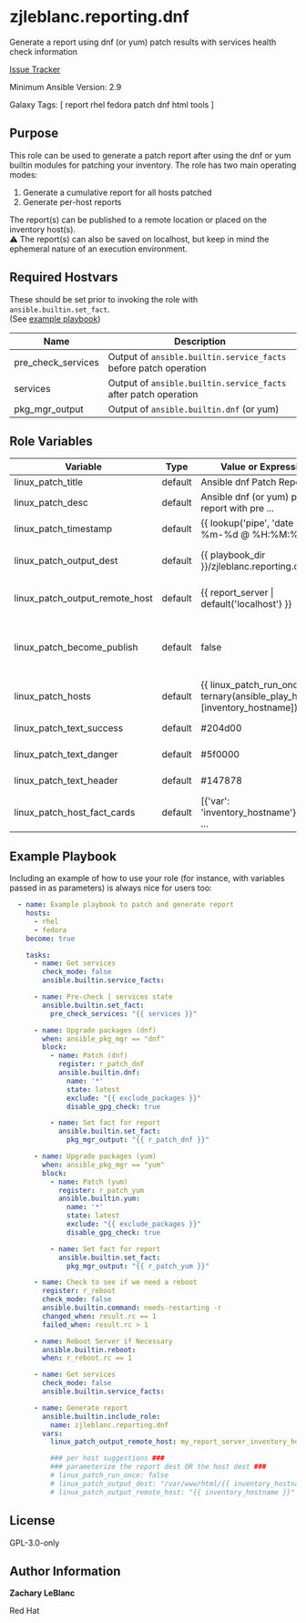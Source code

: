 zjleblanc.reporting.dnf
=========

Generate a report using dnf (or yum) patch results with services health check information

[Issue Tracker](https://github.com/zjleblanc/zjleblanc.reporting/issues)

Minimum Ansible Version: 2.9

Galaxy Tags: \[ report rhel fedora patch dnf html tools \]

Purpose
-------

This role can be used to generate a patch report after using the dnf or yum builtin modules for patching your inventory. The role has two main operating modes:

1. Generate a cumulative report for all hosts patched
2. Generate per-host reports

The report(s) can be published to a remote location or placed on the inventory host(s).<br>
⚠️ The report(s) can also be saved on localhost, but keep in mind the ephemeral nature of an execution environment.

Required Hostvars
------------------

These should be set prior to invoking the role with `ansible.builtin.set_fact`.<br>(See [example playbook](#example-playbook))

| Name | Description |
| ---- | ----------- |
| pre_check_services | Output of `ansible.builtin.service_facts` before patch operation |
| services | Output of `ansible.builtin.service_facts` after patch operation |
| pkg_mgr_output | Output of `ansible.builtin.dnf` (or yum) |


Role Variables
--------------

| Variable | Type | Value or Expression | Description |
| -------- | ------- | ------------------- | --------- |
| linux_patch_title | default | Ansible dnf Patch Report | report title |
| linux_patch_desc | default | Ansible dnf (or yum) patching report with pre ... | report description |
| linux_patch_timestamp | default | {{ lookup('pipe', 'date +"%Y-%m-%d @ %H:%M:%S"') }} | report timestamp |
| linux_patch_output_dest | default | {{ playbook_dir }}/zjleblanc.reporting.dnf.html | report html file destination |
| linux_patch_output_remote_host | default | {{ report_server \| default('localhost') }} | inventory host to copy report to |
| linux_patch_become_publish | default | false | elevate privilege to publish report on target host |
| linux_patch_hosts | default | {{ linux_patch_run_once \| ternary(ansible_play_hosts, \[inventory_hostname\]) }} | hosts to include in the report  |
| linux_patch_text_success | default | #204d00 | success text color |
| linux_patch_text_danger | default | #5f0000 | danger text color |
| linux_patch_text_header | default | #147878 | header text color |
| linux_patch_host_fact_cards | default | \[{'var': 'inventory_hostname'}, {'var': ... | customizable list of host fact cards |

Example Playbook
----------------

Including an example of how to use your role (for instance, with variables passed in as parameters) is always nice for users too:

  ```yaml
    - name: Example playbook to patch and generate report
      hosts:
        - rhel
        - fedora
      become: true

      tasks:
        - name: Get services
          check_mode: false
          ansible.builtin.service_facts:

        - name: Pre-check | services state
          ansible.builtin.set_fact:
            pre_check_services: "{{ services }}"

        - name: Upgrade packages (dnf)
          when: ansible_pkg_mgr == "dnf"
          block:
            - name: Patch (dnf)
              register: r_patch_dnf
              ansible.builtin.dnf:
                name: '*'
                state: latest
                exclude: "{{ exclude_packages }}"
                disable_gpg_check: true

            - name: Set fact for report
              ansible.builtin.set_fact:
                pkg_mgr_output: "{{ r_patch_dnf }}"

        - name: Upgrade packages (yum)
          when: ansible_pkg_mgr == "yum"
          block:
            - name: Patch (yum)
              register: r_patch_yum
              ansible.builtin.yum:
                name: '*'
                state: latest
                exclude: "{{ exclude_packages }}"
                disable_gpg_check: true

            - name: Set fact for report
              ansible.builtin.set_fact:
                pkg_mgr_output: "{{ r_patch_yum }}"

        - name: Check to see if we need a reboot
          register: r_reboot
          check_mode: false
          ansible.builtin.command: needs-restarting -r
          changed_when: result.rc == 1
          failed_when: result.rc > 1

        - name: Reboot Server if Necessary
          ansible.builtin.reboot:
          when: r_reboot.rc == 1

        - name: Get services
          check_mode: false
          ansible.builtin.service_facts:

        - name: Generate report
          ansible.builtin.include_role:
            name: zjleblanc.reporting.dnf
          vars:
            linux_patch_output_remote_host: my_report_server_inventory_hostname

            ### per host suggestions ###
            ### parameterize the report dest OR the host dest ###
            # linux_patch_run_once: false
            # linux_patch_output_dest: "/var/www/html/{{ inventory_hostname}}.report.html"
            # linux_patch_output_remote_host: "{{ inventory_hostname }}"
  ```

License
-------

GPL-3.0-only

Author Information
-------
**Zachary LeBlanc**

Red Hat
